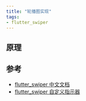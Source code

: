 ```yaml
---
title: "轮播图实现"
tags:
- flutter_swiper
---
```


## 原理

## 参考

- [flutter_swiper 中文文档](https://github.com/best-flutter/flutter_swiper/blob/master/README-ZH.md)
- [flutter_swiper 自定义指示器](https://www.jianshu.com/p/4d0ac4ac6476)